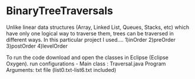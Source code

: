 # BinaryTreeTraversals

Unlike linear data structures (Array, Linked List, Queues, Stacks, etc) which have only one logical way to traverse them, trees can be traversed in different ways.
In this particular project I used.... 1)inOrder
                                      2)preOrder
                                      3)postOrder
                                      4)levelOrder
                                     
To run the code download and open the classes in Eclipse (Eclipse Oxygen).
run configurations - Main class       : Traversal.java
                     Program Arguments: txt file (list0.txt-list6.txt included)
                     
